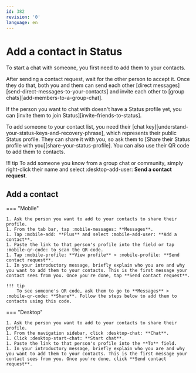 ```yaml
---
id: 382
revision: '0'
language: en
---
```


# Add a contact in Status

To start a chat with someone, you first need to add them to your contacts.

After sending a contact request, wait for the other person to accept it. Once they do that, both you and them can send each other [direct messages][send-direct-messages-to-your-contacts] and invite each other to [group chats][add-members-to-a-group-chat].

If the person you want to chat with doesn't have a Status profile yet, you can [invite them to join Status][invite-friends-to-status].

To add someone to your contact list, you need their [chat key][understand-your-status-keys-and-recovery-phrase], which represents their public Status profile. They can share it with you, so ask them to [Share their Status profile with you][share-your-status-profile]. You can also use their QR code to add them to contacts.

!!! tip
To add someone you know from a group chat or community, simply right-click their name and select :desktop-add-user: **Send a contact request**.

## Add a contact

=== "Mobile"

    1. Ask the person you want to add to your contacts to share their profile.
    1. From the tab bar, tap :mobile-messages: **Messages**.
    1. Tap :mobile-add: **Plus** and select :mobile-add-user: **Add a contact**.
    1. Paste the link to that person's profile into the field or tap :mobile-qr-code: to scan the QR code.
    1. Tap :mobile-profile: **View profile** > :mobile-profile: **Send contact request**.
    1. In your introductory message, briefly explain who you are and why you want to add them to your contacts. This is the first message your contact sees from you. Once you're done, tap **Send contact request**.

    !!! tip
        To see someone's QR code, ask them to go to **Messages** > :mobile-qr-code: **Share**. Follow the steps below to add them to contacts using this code.

=== "Desktop"

    1. Ask the person you want to add to your contacts to share their profile.
    1. From the navigation sidebar, click :desktop-chat: **Chat**.
    1. Click :desktop-start-chat: **Start chat**.
    1. Paste the link to that person's profile into the **To** field.
    1. In your introductory message, briefly explain who you are and why you want to add them to your contacts. This is the first message your contact sees from you. Once you're done, click **Send contact request**.
